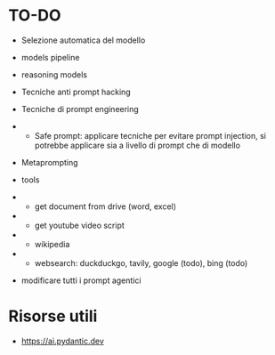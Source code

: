 # TO-DO

- Selezione automatica del modello
- models pipeline
- reasoning models
- Tecniche anti prompt hacking
- Tecniche di prompt engineering
- - Safe prompt: applicare tecniche per evitare prompt injection, si potrebbe applicare sia a livello di prompt che di modello
- Metaprompting
- tools
- - get document from drive (word, excel)
- - get youtube video script
- - wikipedia
- - websearch: duckduckgo, tavily, google (todo), bing (todo)

- modificare tutti i prompt agentici

# Risorse utili

- https://ai.pydantic.dev
